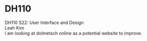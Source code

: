 # DH110
DH110 S22: User Interface and Design <br>
Leah Kim <br>
I am looking at dolmetsch online as a potential website to improve. <br>
